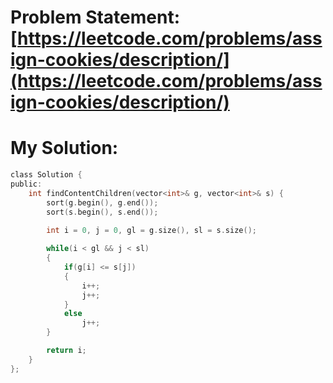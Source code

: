 # Problem Statement: [https://leetcode.com/problems/assign-cookies/description/](https://leetcode.com/problems/assign-cookies/description/)
# My Solution: 
```c
class Solution {
public:
    int findContentChildren(vector<int>& g, vector<int>& s) {
        sort(g.begin(), g.end());
        sort(s.begin(), s.end());

        int i = 0, j = 0, gl = g.size(), sl = s.size();
        
        while(i < gl && j < sl)
        {
            if(g[i] <= s[j])
            {
                i++;
                j++;
            }
            else 
                j++;
        }

        return i;
    }
};
```
